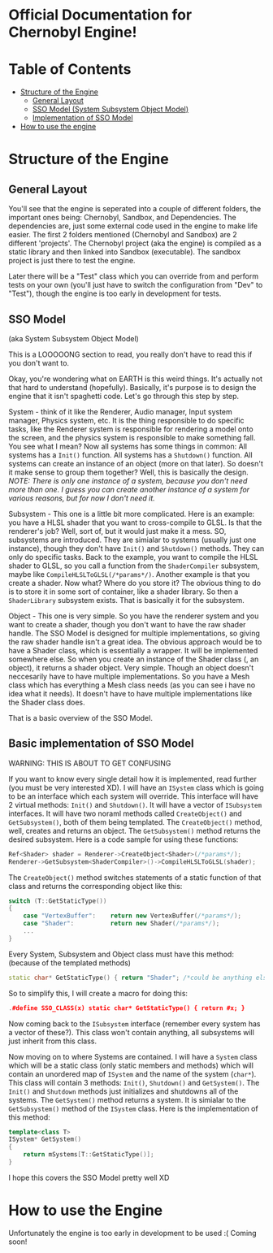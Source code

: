 # Official Documentation for Chernobyl Engine!

# Table of Contents

* [Structure of the Engine](#structure-of-the-engine)
  * [General Layout](#general-layout)
  * [SSO Model (System Subsystem Object Model)](#sso-model)
  * [Implementation of SSO Model](#implementation-of-sso-model)
* [How to use the engine](#how-to-use-the-engine)

# Structure of the Engine

## General Layout

You'll see that the engine is seperated into a couple of different folders,
the important ones being: Chernobyl, Sandbox, and Dependencies.
The dependencies are, just some external code used in the engine to make life easier.
The first 2 folders mentioned (Chernobyl and Sandbox) are 2 different 'projects'.
The Chernobyl project (aka the engine) is compiled as a static library and then linked
into Sandbox (executable). The sandbox project is just there to test the engine.

Later there will be a "Test" class which you can override from and perform tests on your own
(you'll just have to switch the configuration from "Dev" to "Test"), though the engine is too early
in development for tests.

## SSO Model

(aka System Subsystem Object Model)

This is a LOOOOONG section to read, you really don't have to read this if you don't want to.

Okay, you're wondering what on EARTH is this weird things. It's actually not that hard to understand (hopefully).
Basically, it's purpose is to design the engine that it isn't spaghetti code.
Let's go through this step by step.

System - think of it like the Renderer, Audio manager, Input system manager, Physics system, etc.
It is the thing responsible to do specific tasks, like the Renderer system is responsible
for rendering a model onto the screen, and the physics system is responsible to make something fall.
You see what I mean?
Now all systems has some things in common:
All systems has a `Init()` function.
All systems has a `Shutdown()` function.
All systems can create an instance of an object (more on that later).
So doesn't it make sense to group them together? Well, this is basically the design.
*NOTE: There is only one instance of a system, because you don't need more than one.
I guess you can create another instance of a system for various reasons, but for now I don't need it.*

Subsystem - This one is a little bit more complicated.
Here is an example: you have a HLSL shader that you want to cross-compile to GLSL.
Is that the renderer's job? Well, sort of, but it would just make it a mess.
SO, subsystems are introduced. They are simialar to systems (usually just one instance), though they
don't have `Init()` and `Shutdown()` methods. They can only do specific tasks.
Back to the example, you want to compile the HLSL shader to GLSL, so you call a function
from the `ShaderCompiler` subsystem, maybe like `CompileHLSLToGLSL(/*params*/)`.
Another example is that you create a shader. Now what? Where do you store it?
The obvious thing to do is to store it in some sort of container, like a shader library.
So then a `ShaderLibrary` subsystem exists.
That is basically it for the subsystem.

Object - This one is very simple.
So you have the renderer system and you want to create a shader, though
you don't want to have the raw shader handle. The SSO Model is designed for multiple implementations,
so giving the raw shader handle isn't a great idea. The obvious approach would be to
have a Shader class, which is essentially a wrapper. It will be implemented somewhere else.
So when you create an instance of the Shader class (, an object), it returns a shader object.
Very simple.
Though an object doesn't neccesarily have to have multiple implementations.
So you have a Mesh class which has everything a Mesh class needs (as you can see i have no idea what it needs).
It doesn't have to have multiple implementations like the Shader class does.

That is a basic overview of the SSO Model.

## Basic implementation of SSO Model

WARNING: THIS IS ABOUT TO GET CONFUSING

If you want to know every single detail how it is implemented, read further (you must be very interested XD).
I will have an `ISystem` class which is going to be an interface which each system will override.
This interface will have 2 virtual methods: `Init()` and `Shutdown()`.
It will have a vector of `ISubsystem` interfaces.
It will have two noraml methods called `CreateObject()` and `GetSubsystem()`, both of them
being templated. The `CreateObject()` method, well, creates and returns an object.
The `GetSubsystem()` method returns the desired subsystem.
Here is a code sample for using these functions:

```cpp
Ref<Shader> shader = Renderer->CreateObject<Shader>(/*params*/);
Renderer->GetSubsystem<ShaderCompiler>()->CompileHLSLToGLSL(shader);
```

The `CreateObject()` method switches statements of a static function of that class and returns the corresponding object like this:
```cpp
switch (T::GetStaticType())
{
	case "VertexBuffer":	return new VertexBuffer(/*params*/);
	case "Shader":			return new Shader(/*params*/);
	...
}
```

Every System, Subsystem and Object class must have this method: (because of the templated methods)
```cpp
static char* GetStaticType() { return "Shader"; /*could be anything else*/ }
```
So to simplify this, I will create a macro for doing this:
```cpp
.#define SSO_CLASS(x) static char* GetStaticType() { return #x; }
```

Now coming back to the `ISubsystem` interface (remember every system has a vector of these?).
This class won't contain anything, all subsystems will just inherit from this class.

Now moving on to where Systems are contained.
I will have a `System` class which will be a static class (only static members and methods)
which will contain an unordered map of `ISystem` and the name of the system (`char*`).
This class will contain 3 methods: `Init()`, `Shutdown()` and `GetSystem()`.
The `Init()` and `Shutdown` methods just initializes and shutdowns all of the systems.
The `GetSystem()` method returns a system. It is simialar to the `GetSubsystem()` method
of the `ISystem` class.
Here is the implementation of this method:
```cpp
template<class T>
ISystem* GetSystem()
{
	return mSystems[T::GetStaticType()];
}
```

I hope this covers the SSO Model pretty well XD

# How to use the Engine

Unfortunately the engine is too early in development to be used :(
Coming soon!